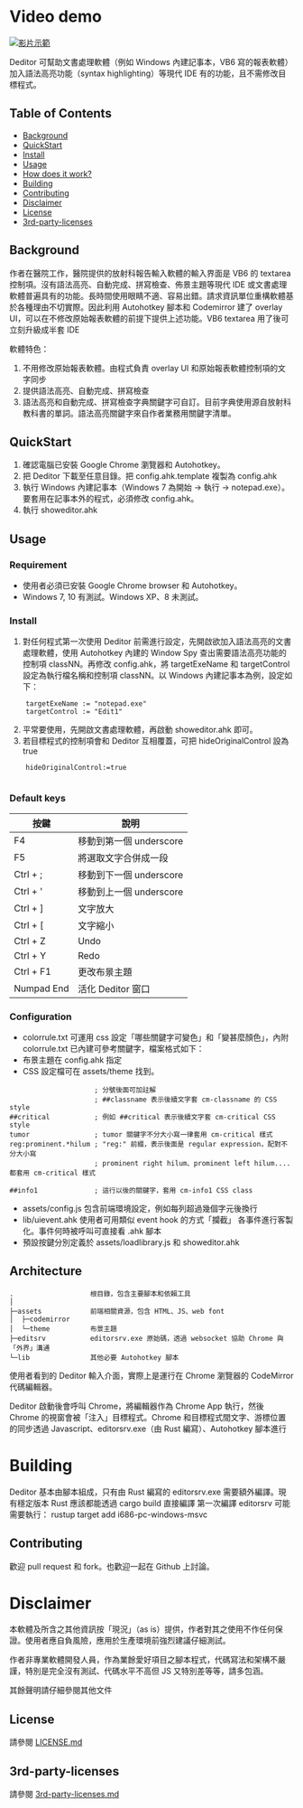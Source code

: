 # Video demo

[![影片示範](https://img.youtube.com/vi/VV6W8LjA8tY/0.jpg)](https://youtu.be/VV6W8LjA8tY)


Deditor 可幫助文書處理軟體（例如 Windows 內建記事本，VB6 寫的報表軟體）加入語法高亮功能（syntax highlighting）等現代 IDE 有的功能，且不需修改目標程式。


## Table of Contents

- [Background](#background)
- [QuickStart](#quickstart)
- [Install](#install)
- [Usage](#usage)
- [How does it work?](#architecture)
- [Building](#building)
- [Contributing](#contributing)
- [Disclaimer](#disclaimer)
- [License](#license)
- [3rd-party-licenses](#3rd-party-licenses)


## Background
作者在醫院工作，醫院提供的放射科報告輸入軟體的輸入界面是 VB6 的 textarea 控制項。沒有語法高亮、自動完成、拼寫檢查、佈景主題等現代 IDE 或文書處理軟體普遍具有的功能。長時間使用眼睛不適、容易出錯。請求資訊單位重構軟體基於各種理由不切實際。因此利用 Autohotkey 腳本和 Codemirror 建了 overlay UI，可以在不修改原始報表軟體的前提下提供上述功能。VB6 textarea 用了後可立刻升級成半套 IDE

軟體特色：
1. 不用修改原始報表軟體。由程式負責 overlay UI 和原始報表軟體控制項的文字同步
2. 提供語法高亮、自動完成、拼寫檢查
3. 語法高亮和自動完成、拼寫檢查字典關鍵字可自訂。目前字典使用源自放射科教科書的單詞。語法高亮關鍵字來自作者業務用關鍵字清單。



## QuickStart

1. 確認電腦已安裝 Google Chrome 瀏覽器和 Autohotkey。
2. 把 Deditor 下載至任意目錄。把 config.ahk.template 複製為 config.ahk
3. 執行 Windows 內建記事本（Windows 7 為開始 -> 執行 -> notepad.exe）。   要套用在記事本外的程式，必須修改 config.ahk。
4. 執行 showeditor.ahk


## Usage

### Requirement

* 使用者必須已安裝 Google Chrome browser 和 Autohotkey。
* Windows 7, 10 有測試。Windows XP、8 未測試。

### Install

1. 對任何程式第一次使用 Deditor 前需進行設定，先開啟欲加入語法高亮的文書處理軟體，使用 Autohotkey 內建的 Window Spy 查出需要語法高亮功能的控制項 classNN。再修改 config.ahk，將 targetExeName 和 targetControl 設定為執行檔名稱和控制項 classNN。以 Windows 內建記事本為例，設定如下：

```
	targetExeName := "notepad.exe"
	targetControl := "Edit1"
```
2. 平常要使用，先開啟文書處理軟體，再啟動 showeditor.ahk 即可。
3. 若目標程式的控制項會和 Deditor 互相覆蓋，可把 hideOriginalControl 設為 true
```
	hideOriginalControl:=true
	
```

### Default keys
|按鍵		|說明									|
|-----------|---------------------------------------|
| F4		|移動到第一個 underscore                |
| F5		|將選取文字合併成一段					|
| Ctrl + ;	|移動到下一個 underscore               	|
| Ctrl + '	|移動到上一個 underscore				|
| Ctrl + ]	|文字放大								|
| Ctrl + \[	|文字縮小								|
| Ctrl + Z	|Undo									|
| Ctrl + Y	|Redo									|
| Ctrl + F1	|更改布景主題							|
| Numpad End|活化 Deditor 窗口						|

### Configuration

* colorrule.txt 可運用 css 設定「哪些關鍵字可變色」和「變甚麼顏色」，內附 colorrule.txt 已內建可參考關鍵字，檔案格式如下：
* 布景主題在 config.ahk 指定
* CSS 設定檔可在 assets/theme 找到。

```
                     ; 分號後面可加註解
                     ; ##classname 表示後續文字套 cm-classname 的 CSS style
##critical           ; 例如 ##critical 表示後續文字套 cm-critical CSS style
tumor                ; tumor 關鍵字不分大小寫一律套用 cm-critical 樣式
reg:prominent.*hilum ; "reg:" 前綴，表示後面是 regular expression，配對不分大小寫
                     ; prominent right hilum、prominent left hilum.... 都套用 cm-critical 樣式

##info1              ; 這行以後的關鍵字，套用 cm-info1 CSS class
```


* assets/config.js 包含前端環境設定，例如每列超過幾個字元後換行
* lib/uievent.ahk 使用者可用類似 event hook 的方式「攔截」 各事件進行客製化。事件何時被呼叫可直接看 .ahk 腳本
* 預設按鍵分別定義於 assets/loadlibrary.js 和 showeditor.ahk

## Architecture


```
.                   根目錄，包含主要腳本和依賴工具
│  
├─assets			前端相關資源，包含 HTML、JS、web font
│  ├─codemirror
│  └─theme			布景主題
├─editsrv  			editorsrv.exe 原始碼，透過 websocket 協助 Chrome 與「外界」溝通
└─lib				其他必要 Autohotkey 腳本
```
使用者看到的 Deditor 輸入介面，實際上是運行在 Chrome 瀏覽器的 CodeMirror 代碼編輯器。

Deditor 啟動後會呼叫 Chrome，將編輯器作為 Chrome App 執行，然後 Chrome 的視窗會被「注入」目標程式。Chrome 和目標程式間文字、游標位置的同步透過 Javascript、editorsrv.exe（由 Rust 編寫）、Autohotkey 腳本進行

# Building

Deditor 基本由腳本組成，只有由 Rust 編寫的 editorsrv.exe 需要額外編譯。現有穩定版本 Rust 應該都能透過 cargo build 直接編譯
第一次編譯 editorsrv 可能需要執行： rustup target add i686-pc-windows-msvc 

## Contributing

歡迎 pull request 和 fork。也歡迎一起在 Github 上討論。

# Disclaimer

本軟體及所含之其他資訊按「現況」（as is）提供，作者對其之使用不作任何保證。使用者應自負風險，應用於生產環境前強烈建議仔細測試。

作者非專業軟體開發人員，作為業餘愛好項目之腳本程式，代碼寫法和架構不嚴謹，特別是完全沒有測試、代碼水平不高但 JS 又特別差等等，請多包涵。

其餘聲明請仔細參閱其他文件

## License

請參閱 [LICENSE.md](LICENSE.md)

## 3rd-party-licenses

請參閱 [3rd-party-licenses.md](3rd-party-licenses.md)


